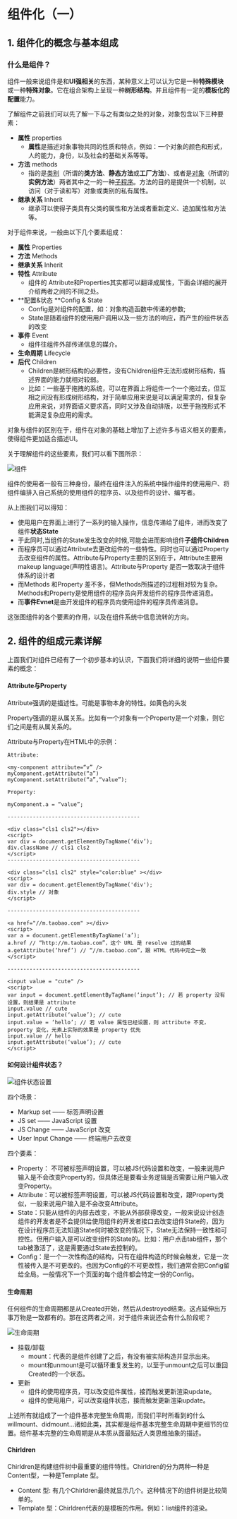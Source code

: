 # 组件化（一）

## 1. 组件化的概念与基本组成

### 什么是组件？

组件一般来说组件是和**UI强相关**的东西，某种意义上可以认为它是一种**特殊模块**或一种**特殊对象**。它在组合架构上呈现一种**树形结构**。并且组件有一定的**模板化的配置**能力。

了解组件之前我们可以先了解一下与之有类似之处的对象，对象包含以下三种要素：

* **属性** properties
  * **属性**是描述对象事物共同的性质和特点，例如：一个对象的颜色和形式，人的能力，身份，以及社会的基础关系等等。
* **方法** methods
  * 指的是[类别](https://zh.wikipedia.org/wiki/类_(计算机科学))（所谓的**类方法**、**静态方法**或**工厂方法**）、或者是[对象](https://zh.wikipedia.org/wiki/物件_(電腦科學))（所谓的**实例方法**）两者其中之一的一种[子程序](https://zh.wikipedia.org/wiki/子程式)。方法的目的是提供一个机制，以访问（对于读和写）对象或类别的私有属性。
* **继承关系** Inherit
  * 继承可以使得子类具有父类的属性和方法或者重新定义、追加属性和方法等。

对于组件来说，一般由以下几个要素组成：

* **属性** Properties
* **方法** Methods
* **继承关系** Inherit
* **特性** Attribute
  * 组件的 Attribute和Properties其实都可以翻译成属性，下面会详细的展开介绍两者之间的不同之处。
* **配置&状态 **Config & State
  * Config是对组件的配置，如：对象构造函数中传递的参数;
  * State是随着组件的使用用户调用以及一些方法的响应，而产生的组件状态的改变
* **事件** Event
  * 组件往组件外部传递信息的媒介。
* **生命周期** Lifecycle
* **后代** Children
  * Children是树形结构的必要性，没有Children组件无法形成树形结构，描述界面的能力就相对较弱。
  * 比如：一些基于拖拽的系统，可以在界面上将组件一个一个拖过去，但互相之间没有形成树形结构，对于简单应用来说是可以满足需求的，但复杂应用来说，对界面语义要求高，同时又涉及自动排版，以至于拖拽形式不能满足复杂应用的需求。

对象与组件的区别在于，组件在对象的基础上增加了上述许多与语义相关的要素，使得组件更加适合描述UI。

关于理解组件的这些要素，我们可以看下图所示：

![组件](./img/组件.jpg)

组件的使用者一般有三种身份，最终在组件注入的系统中操作组件的使用用户、将组件编排入自己系统的使用组件的程序员、以及组件的设计、编写者。

从上图我们可以得知：

* 使用用户在界面上进行了一系列的输入操作，信息传递给了组件，进而改变了组件**状态State**
* 于此同时,当组件的State发生改变的时候,可能会进而影响组件**子组件Children**
* 而程序员可以通过Attribute去更改组件的一些特性。同时也可以通过Property去改变组件的属性。Attribute与Property主要的区别在于，Attribute主要用makeup language(声明性语言)。Attribute与Property 是否一致取决于组件体系的设计者
* 而Methods 和Property 差不多，但Methods所描述的过程相对较为复杂。Methods和Property是使用组件的程序员向开发组件的程序员传递消息。
* 而**事件Evnet**是由开发组件的程序员向使用组件的程序员传递消息。

这张图组件的各个要素的作用，以及在组件系统中信息流转的方向。

## 2. 组件的组成元素详解

上面我们对组件已经有了一个初步基本的认识，下面我们将详细的说明一些组件要素的概念：

#### Attribute与Property

Attribute强调的是描述性。可能是事物本身的特性。如黄色的头发

Property强调的是从属关系。比如有一个对象有一个Property是一个对象，则它们之间是有从属关系的。

Attribute与Property在HTML中的示例：

```
Attribute:

<my-component attribute=“v” />
myComponent.getAttribute(“a”)
myComponent.setAttribute(“a”,“value”);

Property:

myComponent.a = “value”;

------------------------------------------

<div class="cls1 cls2"></div>
<script>
var div = document.getElementByTagName(‘div’);
div.className // cls1 cls2 
</script>
------------------------------------------

<div class="cls1 cls2" style="color:blue" ></div>
<script>
var div = document.getElementByTagName('div');
div.style // 对象
</script>

------------------------------------------

<a href="//m.taobao.com" ></div>
<script>
var a = document.getElementByTagName('a’); 
a.href // “http://m.taobao.com”，这个 URL 是 resolve 过的结果
a.getAttribute(‘href’) // “//m.taobao.com”，跟 HTML 代码中完全一致
</script>

------------------------------------------

<input value = "cute" />
<script>
var input = document.getElementByTagName(‘input’); // 若 property 没有设置，则结果是 attribute 
input.value // cute 
input.getAttribute(‘value’); // cute 
input.value = ‘hello’; // 若 value 属性已经设置，则 attribute 不变，property 变化，元素上实际的效果是 property 优先
input.value // hello 
input.getAttribute(‘value’); // cute 
</script>

```

#### 如何设计组件状态？

![组件状态设置](./img/组件状态.jpg)

四个场景：

* Markup set —— 标签声明设置
* JS set —— JavaScript 设置
* JS Change —— JavaScript 改变
* User Input Change —— 终端用户去改变

四个要素：

* Property： 不可被标签声明设置，可以被JS代码设置和改变，一般来说用户输入是不会改变Property的，但具体还是要看业务逻辑是否需要让用户输入改变Property。
* Attribute：可以被标签声明设置，可以被JS代码设置和改变，跟Property类似，一般来说用户输入是不会改变Attribute。
* State：只能从组件的内部去改变，不能从外部获得改变，一般来说设计创造组件的开发者是不会提供给使用组件的开发者接口去改变组件State的，因为在设计程序员无法知道State何时被改变的情况下，State无法保持一致性和可控性。但用户输入是可以改变组件的State的。比如：用户点击tab组件，那个tab被激活了，这是需要通过State去控制的。
* Config：是一个一次性构造的结构，只有在组件构造的时候会触发，它是一次性被传入是不可更改的。也因为Config的不可更改性，我们通常会把Config留给全局。一般情况下一个页面的每个组件都会特定一份的Config。

#### 生命周期

任何组件的生命周期都是从Created开始，然后从destroyed结束。这点延伸出万事万物是一致都有的。那在这两者之间，对于组件来说还会有什么阶段呢？

![生命周期](./img/生命周期.jpg)

* 挂载/卸载
  * mount：代表的是组件创建了之后，有没有被实际构造并显示出来。
  * mount和unmount是可以循环重复发生的，以至于unmount之后可以重回Created的一个状态。
* 更新
  * 组件的使用程序员，可以改变组件属性，接而触发更新渲染update。
  * 组件的使用用户，可以改变组件状态，接而触发更新渲染update。

上述所有就组成了一个组件基本完整生命周期，而我们平时所看到的什么willmount、didmount...诸如此类，其实都是组件基本完整生命周期中更细节的位置。组件基本完整的生命周期是从本质从面最贴近人类思维抽象的描述。

#### Chirldren

Chirldren是构建组件树中最重要的组件特性。Chirldren的分为两种一种是Content型，一种是Template 型。

* Content 型: 有几个Chirldren最终就显示几个。这种情况下的组件树是比较简单的。
* Template 型：Chirldren代表的是模板的作用。例如：list组件的渲染。



